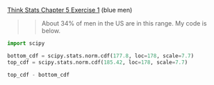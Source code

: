 [Think Stats Chapter 5 Exercise 1](http://greenteapress.com/thinkstats2/html/thinkstats2006.html#toc50) (blue men)

>> About 34% of men in the US are in this range. My code is below.

```python
import scipy

bottom_cdf = scipy.stats.norm.cdf(177.8, loc=178, scale=7.7)
top_cdf = scipy.stats.norm.cdf(185.42, loc=178, scale=7.7)

top_cdf - bottom_cdf
```
